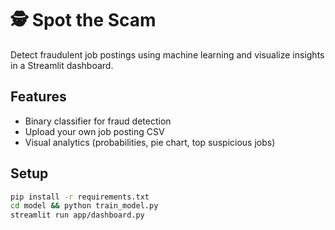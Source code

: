 # 🕵️ Spot the Scam

Detect fraudulent job postings using machine learning and visualize insights in a Streamlit dashboard.

## Features
- Binary classifier for fraud detection
- Upload your own job posting CSV
- Visual analytics (probabilities, pie chart, top suspicious jobs)

## Setup

```bash
pip install -r requirements.txt
cd model && python train_model.py
streamlit run app/dashboard.py
